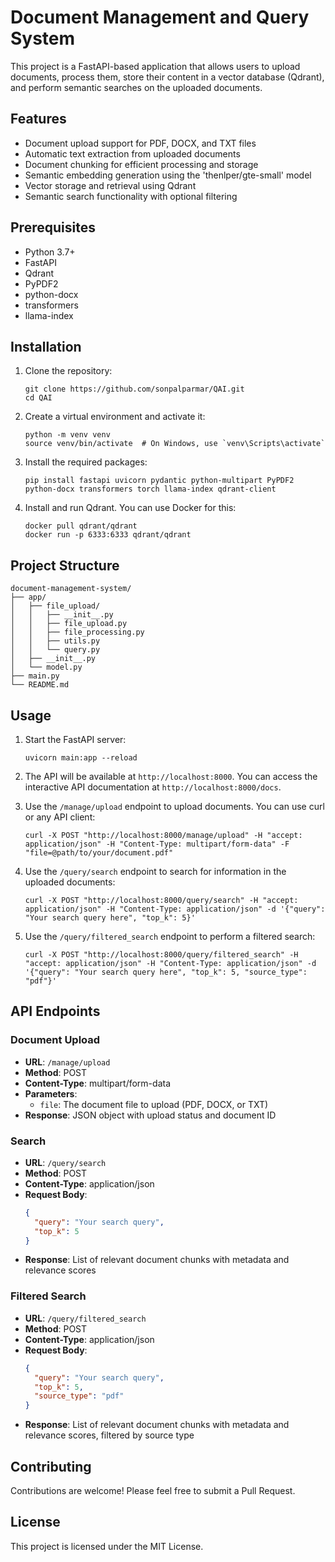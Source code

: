 # Document Management and Query System

This project is a FastAPI-based application that allows users to upload documents, process them, store their content in a vector database (Qdrant), and perform semantic searches on the uploaded documents.

## Features

- Document upload support for PDF, DOCX, and TXT files
- Automatic text extraction from uploaded documents
- Document chunking for efficient processing and storage
- Semantic embedding generation using the 'thenlper/gte-small' model
- Vector storage and retrieval using Qdrant
- Semantic search functionality with optional filtering

## Prerequisites

- Python 3.7+
- FastAPI
- Qdrant
- PyPDF2
- python-docx
- transformers
- llama-index

## Installation

1. Clone the repository:
   ```
   git clone https://github.com/sonpalparmar/QAI.git
   cd QAI
   ```

2. Create a virtual environment and activate it:
   ```
   python -m venv venv
   source venv/bin/activate  # On Windows, use `venv\Scripts\activate`
   ```

3. Install the required packages:
   ```
   pip install fastapi uvicorn pydantic python-multipart PyPDF2 python-docx transformers torch llama-index qdrant-client
   ```

4. Install and run Qdrant. You can use Docker for this:
   ```
   docker pull qdrant/qdrant
   docker run -p 6333:6333 qdrant/qdrant
   ```

## Project Structure

```
document-management-system/
├── app/
│   ├── file_upload/
│   │   ├── __init__.py
│   │   ├── file_upload.py
│   │   ├── file_processing.py
│   │   ├── utils.py
│   │   └── query.py
│   ├── __init__.py
│   └── model.py
├── main.py
└── README.md
```

## Usage

1. Start the FastAPI server:
   ```
   uvicorn main:app --reload
   ```

2. The API will be available at `http://localhost:8000`. You can access the interactive API documentation at `http://localhost:8000/docs`.

3. Use the `/manage/upload` endpoint to upload documents. You can use curl or any API client:
   ```
   curl -X POST "http://localhost:8000/manage/upload" -H "accept: application/json" -H "Content-Type: multipart/form-data" -F "file=@path/to/your/document.pdf"
   ```

4. Use the `/query/search` endpoint to search for information in the uploaded documents:
   ```
   curl -X POST "http://localhost:8000/query/search" -H "accept: application/json" -H "Content-Type: application/json" -d '{"query": "Your search query here", "top_k": 5}'
   ```

5. Use the `/query/filtered_search` endpoint to perform a filtered search:
   ```
   curl -X POST "http://localhost:8000/query/filtered_search" -H "accept: application/json" -H "Content-Type: application/json" -d '{"query": "Your search query here", "top_k": 5, "source_type": "pdf"}'
   ```

## API Endpoints

### Document Upload

- **URL**: `/manage/upload`
- **Method**: POST
- **Content-Type**: multipart/form-data
- **Parameters**: 
  - `file`: The document file to upload (PDF, DOCX, or TXT)
- **Response**:  JSON object with upload status and document ID

### Search

- **URL**: `/query/search`
- **Method**: POST
- **Content-Type**: application/json
- **Request Body**:
  ```json
  {
    "query": "Your search query",
    "top_k": 5
  }
  ```
- **Response**: List of relevant document chunks with metadata and relevance scores

### Filtered Search

- **URL**: `/query/filtered_search`
- **Method**: POST
- **Content-Type**: application/json
- **Request Body**:
  ```json
  {
    "query": "Your search query",
    "top_k": 5,
    "source_type": "pdf"
  }
  ```
- **Response**: List of relevant document chunks with metadata and relevance scores, filtered by source type

## Contributing

Contributions are welcome! Please feel free to submit a Pull Request.

## License

This project is licensed under the MIT License.
